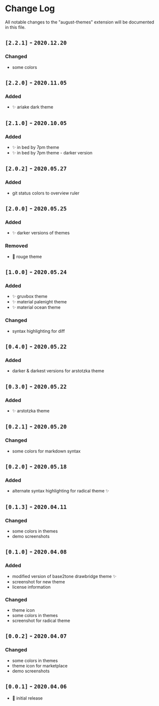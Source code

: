 # Change Log

All notable changes to the "august-themes" extension will be documented in this file.

## **`[2.2.1]` - `2020.12.20`**

### Changed

- some colors

## **`[2.2.0]` - `2020.11.05`**

### Added

- ✨ ariake dark theme

## **`[2.1.0]` - `2020.10.05`**

### Added

- ✨ in bed by 7pm theme
- ✨ in bed by 7pm theme - darker version

## **`[2.0.2]` - `2020.05.27`**

### Added

- git status colors to overview ruler

## **`[2.0.0]` - `2020.05.25`**

### Added

- ✨ darker versions of themes

### Removed

- 🍂 rouge theme

## **`[1.0.0]` - `2020.05.24`**

### Added

- ✨ gruvbox theme
- ✨ material palenight theme
- ✨ material ocean theme

### Changed

- syntax highlighting for diff

## **`[0.4.0]` - `2020.05.22`**

### Added

- darker & darkest versions for arstotzka theme

## **`[0.3.0]` - `2020.05.22`**

### Added

- ✨ arstotzka theme

## **`[0.2.1]` - `2020.05.20`**

### Changed

- some colors for markdown syntax

## **`[0.2.0]` - `2020.05.18`**

### Added

- alternate syntax highlighting for radical theme ✨

## **`[0.1.3]` - `2020.04.11`**

### Changed

- some colors in themes
- demo screenshots

## **`[0.1.0]` - `2020.04.08`**

### Added

- modified version of base2tone drawbridge theme ✨
- screenshot for new theme
- license information

### Changed

- theme icon
- some colors in themes
- screenshot for radical theme

## **`[0.0.2]` - `2020.04.07`**

### Changed

- some colors in themes
- theme icon for marketplace
- demo screenshots

## **`[0.0.1]` - `2020.04.06`**

- 🎉 initial release

<!--
### Added (for new features)
### Changed (for changes in existing functionality)
### Deprecated (for soon-to-be removed features)
### Removed (for now removed features)
### Fixed (for any bug fixes)
### Security (in case of vulnerabilities)
-->
